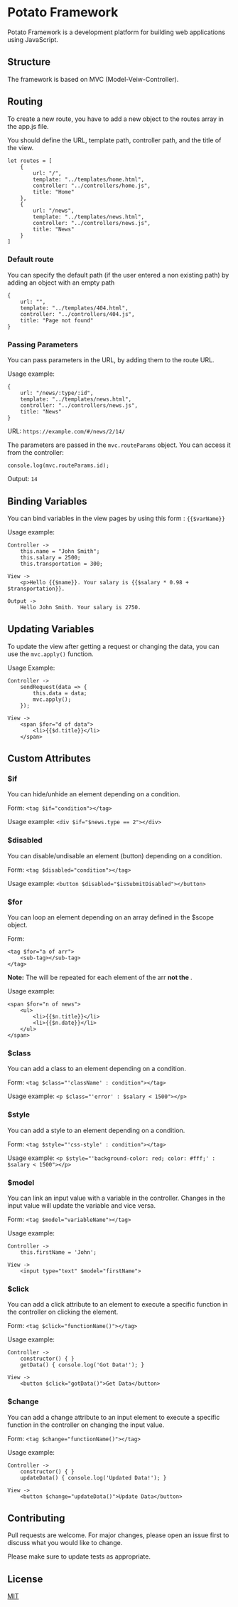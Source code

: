 
# Potato Framework

Potato Framework is a development platform for building web applications using JavaScript.



## Structure

The framework is based on MVC (Model-Veiw-Controller). 



## Routing

To create a new route, you have to add a new object to the routes array in the app.js file.

You should define the URL, template path, controller path, and the title of the view.

```
let routes = [
    {
        url: "/",
        template: "../templates/home.html",
        controller: "../controllers/home.js",
        title: "Home"
    },
    {
        url: "/news",
        template: "../templates/news.html",
        controller: "../controllers/news.js",
        title: "News"
    }
]
```



### Default route

You can specify the default path (if the user entered a non existing path) by adding an object with an empty path

```
{
	url: "",
	template: "../templates/404.html",
	controller: "../controllers/404.js",
	title: "Page not found"
}
```



### Passing Parameters

You can pass parameters in the URL, by adding them to the route URL.

Usage example:

```
{
    url: "/news/:type/:id",
    template: "../templates/news.html",
    controller: "../controllers/news.js",
    title: "News"
}
```

URL: ```https://example.com/#/news/2/14/```

The parameters are passed in the ```mvc.routeParams``` object. You can access it from the controller:

```
console.log(mvc.routeParams.id);
```

Output: ```14```



## Binding Variables

You can bind variables in the view pages by using this form : ```{{$varName}}```

Usage example:

```
Controller ->
    this.name = "John Smith";
    this.salary = 2500;
    this.transportation = 300;

View ->
    <p>Hello {{$name}}. Your salary is {{$salary * 0.98 + $transportation}}.

Output ->
    Hello John Smith. Your salary is 2750.
```

## Updating Variables

To update the view after getting a request or changing the data, you can use the ```mvc.apply()``` function.

Usage Example:

```
Controller ->
    sendRequest(data => {
        this.data = data;
        mvc.apply();
    });

View ->
    <span $for="d of data">
        <li>{{$d.title}}</li>
    </span>
```

## Custom Attributes

### $if

You can hide/unhide an element depending on a condition.

Form: ```<tag $if="condition"></tag>```

Usage example: ```<div $if="$news.type == 2"></div>```

### $disabled

You can disable/undisable an element (button) depending on a condition.

Form: ```<tag $disabled="condition"></tag>```

Usage example: ```<button $disabled="$isSubmitDisabled"></button>```

### $for

You can loop an element depending on an array defined in the $scope object.

Form:
```
<tag $for="a of arr">
    <sub-tag></sub-tag>
</tag>
```

**Note:** The <sub-tag> will be repeated for each element of the arr **not the <tag>**.

Usage example:

```
<span $for="n of news">
    <ul>
        <li>{{$n.title}}</li>
        <li>{{$n.date}}</li>
    </ul>
</span>
```

### $class

You can add a class to an element depending on a condition.

Form: ```<tag $class="'className' : condition"></tag>```

Usage example: ```<p $class="'error' : $salary < 1500"></p>```

### $style

You can add a style to an element depending on a condition.

Form: ```<tag $style="'css-style' : condition"></tag>```

Usage example: ```<p $style="'background-color: red; color: #fff;' : $salary < 1500"></p>```

### $model

You can link an input value with a variable in the controller. Changes in the input value will update the variable and vice versa.

Form: ```<tag $model="variableName"></tag>```

Usage example:

```
Controller ->
    this.firstName = 'John';

View ->
    <input type="text" $model="firstName">
```

### $click

You can add a click attribute to an element to execute a specific function in the controller on clicking the element.

Form: ```<tag $click="functionName()"></tag>```

Usage example:

```
Controller ->
    constructor() { }
    getData() { console.log('Got Data!'); }

View ->
    <button $click="gotData()">Get Data</button>
```

### $change

You can add a change attribute to an input element to execute a specific function in the controller on changing the input value.

Form: ```<tag $change="functionName()"></tag>```

Usage example:

```
Controller ->
    constructor() { }
    updateData() { console.log('Updated Data!'); }

View ->
    <button $change="updateData()">Update Data</button>
```

## Contributing
Pull requests are welcome. For major changes, please open an issue first to discuss what you would like to change.

Please make sure to update tests as appropriate.

## License
[MIT](https://choosealicense.com/licenses/mit/)
